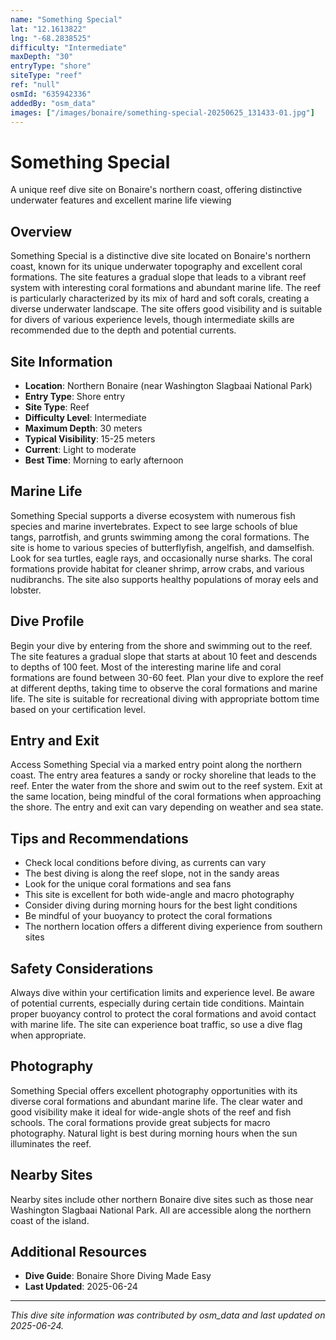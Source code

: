 ```yaml
---
name: "Something Special"
lat: "12.1613822"
lng: "-68.2838525"
difficulty: "Intermediate"
maxDepth: "30"
entryType: "shore"
siteType: "reef"
ref: "null"
osmId: "635942336"
addedBy: "osm_data"
images: ["/images/bonaire/something-special-20250625_131433-01.jpg"]
---
```



# Something Special

A unique reef dive site on Bonaire's northern coast, offering distinctive underwater features and excellent marine life viewing

## Overview
Something Special is a distinctive dive site located on Bonaire's northern coast, known for its unique underwater topography and excellent coral formations. The site features a gradual slope that leads to a vibrant reef system with interesting coral formations and abundant marine life. The reef is particularly characterized by its mix of hard and soft corals, creating a diverse underwater landscape. The site offers good visibility and is suitable for divers of various experience levels, though intermediate skills are recommended due to the depth and potential currents.

## Site Information
- **Location**: Northern Bonaire (near Washington Slagbaai National Park)
- **Entry Type**: Shore entry
- **Site Type**: Reef
- **Difficulty Level**: Intermediate
- **Maximum Depth**: 30 meters
- **Typical Visibility**: 15-25 meters
- **Current**: Light to moderate
- **Best Time**: Morning to early afternoon

## Marine Life
Something Special supports a diverse ecosystem with numerous fish species and marine invertebrates. Expect to see large schools of blue tangs, parrotfish, and grunts swimming among the coral formations. The site is home to various species of butterflyfish, angelfish, and damselfish. Look for sea turtles, eagle rays, and occasionally nurse sharks. The coral formations provide habitat for cleaner shrimp, arrow crabs, and various nudibranchs. The site also supports healthy populations of moray eels and lobster.

## Dive Profile
Begin your dive by entering from the shore and swimming out to the reef. The site features a gradual slope that starts at about 10 feet and descends to depths of 100 feet. Most of the interesting marine life and coral formations are found between 30-60 feet. Plan your dive to explore the reef at different depths, taking time to observe the coral formations and marine life. The site is suitable for recreational diving with appropriate bottom time based on your certification level.

## Entry and Exit
Access Something Special via a marked entry point along the northern coast. The entry area features a sandy or rocky shoreline that leads to the reef. Enter the water from the shore and swim out to the reef system. Exit at the same location, being mindful of the coral formations when approaching the shore. The entry and exit can vary depending on weather and sea state.

## Tips and Recommendations
- Check local conditions before diving, as currents can vary
- The best diving is along the reef slope, not in the sandy areas
- Look for the unique coral formations and sea fans
- This site is excellent for both wide-angle and macro photography
- Consider diving during morning hours for the best light conditions
- Be mindful of your buoyancy to protect the coral formations
- The northern location offers a different diving experience from southern sites

## Safety Considerations
Always dive within your certification limits and experience level. Be aware of potential currents, especially during certain tide conditions. Maintain proper buoyancy control to protect the coral formations and avoid contact with marine life. The site can experience boat traffic, so use a dive flag when appropriate.

## Photography
Something Special offers excellent photography opportunities with its diverse coral formations and abundant marine life. The clear water and good visibility make it ideal for wide-angle shots of the reef and fish schools. The coral formations provide great subjects for macro photography. Natural light is best during morning hours when the sun illuminates the reef.

## Nearby Sites
Nearby sites include other northern Bonaire dive sites such as those near Washington Slagbaai National Park. All are accessible along the northern coast of the island.

## Additional Resources
- **Dive Guide**: Bonaire Shore Diving Made Easy
- **Last Updated**: 2025-06-24

---
*This dive site information was contributed by osm_data and last updated on 2025-06-24.* 